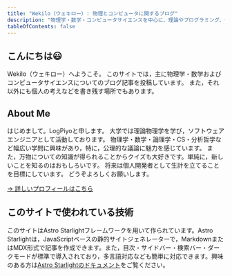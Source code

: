 ```yaml
---
title: "Wekilo（ウェキロー）: 物理とコンピュータに関するブログ"
description: "物理学・数学・コンピュータサイエンスを中心に、理論やプログラミング、個人の考察を発信するブログです。幅広い学問への興味を持つ筆者による記事を掲載しています。"
tableOfContents: false
---
```


## こんにちは😃
Wekilo（ウェキロー）へようこそ。
このサイトでは，主に物理学・数学およびコンピュータサイエンスについてのブログ記事を投稿しています。
また，それ以外にも個人の考えなどを書き残す場所でもあります。

## About Me
はじめまして。LogPiyoと申します。
大学では理論物理学を学び，ソフトウェアエンジニアとして活動しております。
物理学・数学・論理学・CS・分析哲学など幅広い学問に興味があり，特に，公理的な議論に魅力を感じています。
また，万物についての知識が得られることからクイズも大好きです。単純に，新しいことを知るのはおもしろいです。
将来は個人開発者として生計を立てることを目標にしています。
どうぞよろしくお願いします。

[→ 詳しいプロフィールはこちら](/about/)

## このサイトで使われている技術
このサイトはAstro Starlightフレームワークを用いて作られています。Astro Starlightは，JavaScriptベースの静的サイトジェネレーターで，MarkdownまたはMDX形式で記事を作成できます。また，目次・サイドバー・検索バー・ダークモードが標準で導入されており，多言語対応なども簡単に対応できます。興味のある方は[Astro Starlightのドキュメント](https://starlight.astro.build/)をご覧ください。